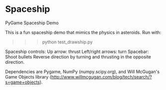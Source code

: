 Spaceship
=========

PyGame Spaceship Demo

This is a fun spaceship demo that mimics the physics in asteroids.  Run with:

>>> python test_drawship.py

Spaceship controls:
Up arrow: thrust
Left/right arrows: turn
Spacebar: Shoot bullets
Reverse direction by turning and thrusting in the opposite direction.

Dependencies are Pygame, NumPy (numpy.scipy.org), and Will McGugan's Game Objects library (http://www.willmcgugan.com/blog/tech/search/?s=game+objects).

